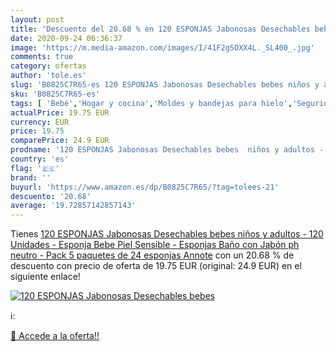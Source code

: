```yaml
---
layout: post
title: 'Descuento del 20.68 % en 120 ESPONJAS Jabonosas Desechables bebes'
date: 2020-09-24 06:36:37
image: 'https://m.media-amazon.com/images/I/41F2gSOXX4L._SL400_.jpg'
comments: true
category: ofertas
author: 'tole.es'
slug: 'B0825C7R65-es 120 ESPONJAS Jabonosas Desechables bebes niños y adultos -...'
sku: 'B0825C7R65-es'
tags: [ 'Bebé','Hogar y cocina','Moldes y bandejas para hielo','Seguridad','Utensilios de bar','Utensilios de cocina','Vigilabebés','bebe', ]
actualPrice: 19.75 EUR
currency: EUR
price: 19.75
comparePrice: 24.9 EUR
prodname: '120 ESPONJAS Jabonosas Desechables bebes  niños y adultos - 120 Unidades - Esponja Bebe Piel Sensible - Esponjas Baño con Jabón ph neutro - Pack 5 paquetes de 24 esponjas Annote'
country: 'es'
flag: '🇪🇸'
brand: ''
buyurl: 'https://www.amazon.es/dp/B0825C7R65/?tag=tolees-21'
descuento: '20.68'
average: '19.72857142857143'
---
```


Tienes [120 ESPONJAS Jabonosas Desechables bebes  niños y adultos - 120 Unidades - Esponja Bebe Piel Sensible - Esponjas Baño con Jabón ph neutro - Pack 5 paquetes de 24 esponjas Annote](https://www.amazon.es/dp/B0825C7R65/?tag=tolees-21) con un 20.68 % de descuento con precio de oferta de 19.75 EUR (original: 24.9 EUR) en el siguiente enlace!

[![120 ESPONJAS Jabonosas Desechables bebes](https://m.media-amazon.com/images/I/41F2gSOXX4L._SL400_.jpg)](https://www.amazon.es/dp/B0825C7R65/?tag=tolees-21)

ℹ️:


[🛒 Accede a la oferta!!](https://www.amazon.es/dp/B0825C7R65/?tag=tolees-21)
